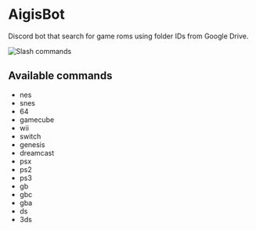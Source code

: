 # AigisBot

Discord bot that search for game roms using folder IDs from Google Drive.

![Slash commands](https://i.imgur.com/gX8cPCd.png "Slash commands")

## Available commands

- nes
- snes
- 64
- gamecube
- wii
- switch
- genesis
- dreamcast
- psx
- ps2
- ps3
- gb
- gbc
- gba
- ds
- 3ds
